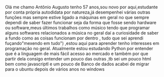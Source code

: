 Olá me chamo Antônio Augusto tenho 57 anos,sou novo por aqui,estudante por conta própria autodidata por natureza,já desempenhei várias outras funções mas sempre estive ligado a máquinas em geral no que sempre dependi de saber fazer funcionar seja da forma que fosse sendo hardware ou software,meus últimos trabalhos como músico tendo que programar alguns softwares relacionados a música no geral daí a curiosidade de saber a fundo como as coisas funcionam por dentro , tudo que sei aprendi fuçando"mexendo em tudo") ,estou aqui para aprender tenho interesses em programação no geral.
Atualmente estou estudando Python por entender que é a linguagem de mais fácil acesso ao mercado e também por que partir dela consigo entender um pouco das outras ,tb sei um pouco html bem como javascriptI e um pouco de Banco de dados acabei de migrar para o ubuntu depois de vários anos no windows

